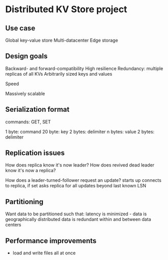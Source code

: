 # Distributed KV Store project

## Use case

Global key-value store
Multi-datacenter
Edge storage

## Design goals

Backward- and forward-compatibility
High resilience
Redundancy: multiple replicas of all KVs
Arbitrarily sized keys and values

Speed

Massively scalable


## Serialization format

commands:
  GET, SET

1 byte: command
20 byte: key
2 bytes: delimiter
n bytes: value
2 bytes: delimiter


## Replication issues

How does replica know it's now leader?
How does revived dead leader know it's now a replica?

How does a leader-turned-follower request an update?
  starts up
  connects to replica, if set
  asks replica for all updates beyond last known LSN


## Partitioning

Want data to be partitioned such that:
  latency is minimized - data is geographically distributed
  data is redundant within and between data centers


## Performance improvements
  * load and write files all at once
